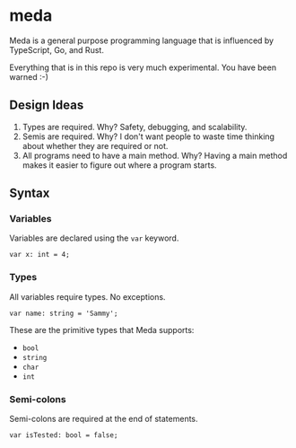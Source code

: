 # meda

Meda is a general purpose programming language that is influenced by TypeScript,
Go, and Rust.

Everything that is in this repo is very much experimental. You have been
 warned :-)

## Design Ideas

1. Types are required. Why? Safety, debugging, and scalability.
2. Semis are required. Why? I don't want people to waste time thinking about
 whether they are required or not.
3. All programs need to have a main method. Why? Having a main method makes it 
easier to figure out where a program starts.

## Syntax

### Variables

Variables are declared using the `var` keyword.

```
var x: int = 4;
```

### Types

All variables require types. No exceptions.

```
var name: string = 'Sammy';
```

These are the primitive types that Meda supports:

* `bool`
* `string`
* `char`
* `int`

### Semi-colons

Semi-colons are required at the end of statements.

```
var isTested: bool = false;
```
